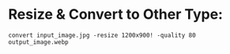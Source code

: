 # Resize & Convert to Other Type:

`convert input_image.jpg -resize 1200x900! -quality 80 output_image.webp`

